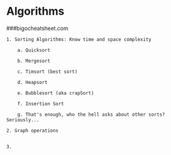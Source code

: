 # Algorithms

###bigocheatsheet.com

    1. Sorting Algorithms: Know time and space complexity

        a. Quicksort

        b. Mergesort

        c. Timsort (best sort)

        d. Heapsort

        e. Bubblesort (aka crapSort)

        f. Insertion Sort

        g. That's enough, who the hell asks about other sorts? Seriously...

    2. Graph operations


    3.